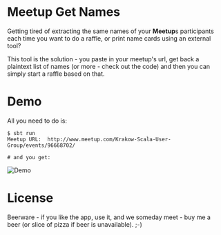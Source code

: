 Meetup Get Names
================
Getting tired of extracting the same names of your **Meetup**s participants each time you want to do a raffle,
or print name cards using an external tool?

This tool is the solution - you paste in your meetup's url, get back a plaintext list of names (or more - check out the code)
and then you can simply start a raffle based on that.

Demo
====
All you need to do is:

```
$ sbt run
Meetup URL:  http://www.meetup.com/Krakow-Scala-User-Group/events/96668702/

# and you get:
```

![Demo](https://raw.github.com/ktoso/meetup-get-names/master/demo.png)

License
=======
Beerware - if you like the app, use it, and we someday meet - buy me a beer (or slice of pizza if beer is unavailable). ;-)
